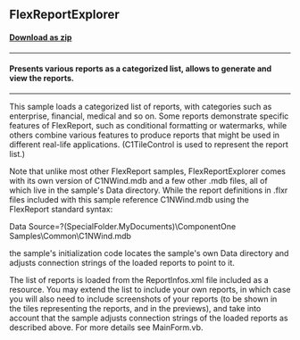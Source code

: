 ## FlexReportExplorer
#### [Download as zip](https://minhaskamal.github.io/DownGit/#/home?url=https://github.com/GrapeCity/ComponentOne-WinForms-Samples/tree/master/NetFramework\FlexReport\VB\FlexReportExplorer)
____
#### Presents various reports as a categorized list, allows to generate and view the reports.
____
This sample loads a categorized list of reports, with categories such as enterprise, financial, medical and so on. Some reports demonstrate specific features of FlexReport, such as conditional formatting or watermarks, while others combine various features to produce reports that might be used in different real-life applications. (C1TileControl is used to represent the report list.) 

Note that unlike most other FlexReport samples, FlexReportExplorer comes with its own version of C1NWind.mdb and a few other .mdb files, all of which live in the sample's Data directory. While the report definitions in .flxr files included with this sample reference C1NWind.mdb using the FlexReport standard syntax: 

Data Source=?(SpecialFolder.MyDocuments)\ComponentOne Samples\Common\C1NWind.mdb 

the sample's initialization code locates the sample's own Data directory and adjusts connection strings of the loaded reports to point to it. 

The list of reports is loaded from the ReportInfos.xml file included as a resource. You may extend the list to include your own reports, in which case you will also need to include screenshots of your reports (to be shown in the tiles representing the reports, and in the previews), and take into account that the sample adjusts connection strings of the loaded reports as described above. For more details see MainForm.vb. 